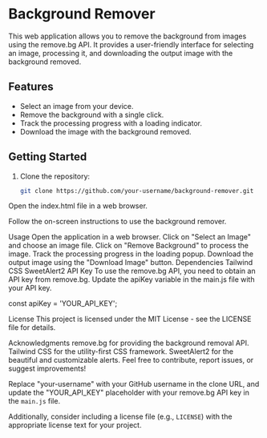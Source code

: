 # Background Remover

This web application allows you to remove the background from images using the remove.bg API. It provides a user-friendly interface for selecting an image, processing it, and downloading the output image with the background removed.

## Features

- Select an image from your device.
- Remove the background with a single click.
- Track the processing progress with a loading indicator.
- Download the image with the background removed.

## Getting Started

1. Clone the repository:

   ```bash
   git clone https://github.com/your-username/background-remover.git
Open the index.html file in a web browser.

Follow the on-screen instructions to use the background remover.

Usage
Open the application in a web browser.
Click on "Select an Image" and choose an image file.
Click on "Remove Background" to process the image.
Track the processing progress in the loading popup.
Download the output image using the "Download Image" button.
Dependencies
Tailwind CSS
SweetAlert2
API Key
To use the remove.bg API, you need to obtain an API key from remove.bg. Update the apiKey variable in the main.js file with your API key.

const apiKey = 'YOUR_API_KEY';

License
This project is licensed under the MIT License - see the LICENSE file for details.

Acknowledgments
remove.bg for providing the background removal API.
Tailwind CSS for the utility-first CSS framework.
SweetAlert2 for the beautiful and customizable alerts.
Feel free to contribute, report issues, or suggest improvements!


Replace "your-username" with your GitHub username in the clone URL, and update the "YOUR_API_KEY" placeholder with your remove.bg API key in the `main.js` file.

Additionally, consider including a license file (e.g., `LICENSE`) with the appropriate license text for your project.

